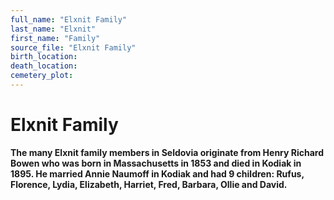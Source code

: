 ```yaml
---
full_name: "Elxnit Family"
last_name: "Elxnit"
first_name: "Family"
source_file: "Elxnit Family"
birth_location:
death_location:
cemetery_plot: 
---
```

# Elxnit Family

**The many Elxnit family members in Seldovia originate from Henry
Richard Bowen who was born in Massachusetts in 1853 and died in Kodiak
in 1895. He married Annie Naumoff in Kodiak and had 9 children: Rufus,
Florence, Lydia, Elizabeth, Harriet, Fred, Barbara, Ollie and David.**

